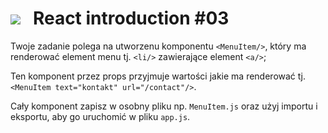 # [![](../assets/img/logo-readme2.jpg)](https://devmentor.pl) &nbsp; React introduction #03

Twoje zadanie polega na utworzenu komponentu `<MenuItem/>`, który ma renderować element menu tj. `<li/>` zawierające element `<a/>`;

Ten komponent przez props przyjmuje wartości jakie ma renderować tj. `<MenuItem text="kontakt" url="/contact"/>`.

Cały komponent zapisz w osobny pliku np. `MenuItem.js` oraz użyj importu i eksportu, aby go uruchomić w pliku `app.js`.


